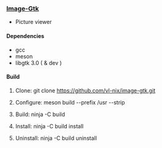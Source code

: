 ### [Image-Gtk](https://github.com/vl-nix/image-gtk)

* Picture viewer


#### Dependencies

* gcc
* meson
* libgtk 3.0 ( & dev )


#### Build

1. Clone: git clone https://github.com/vl-nix/image-gtk.git

2. Configure: meson build --prefix /usr --strip

3. Build: ninja -C build

4. Install: ninja -C build install

5. Uninstall: ninja -C build uninstall
